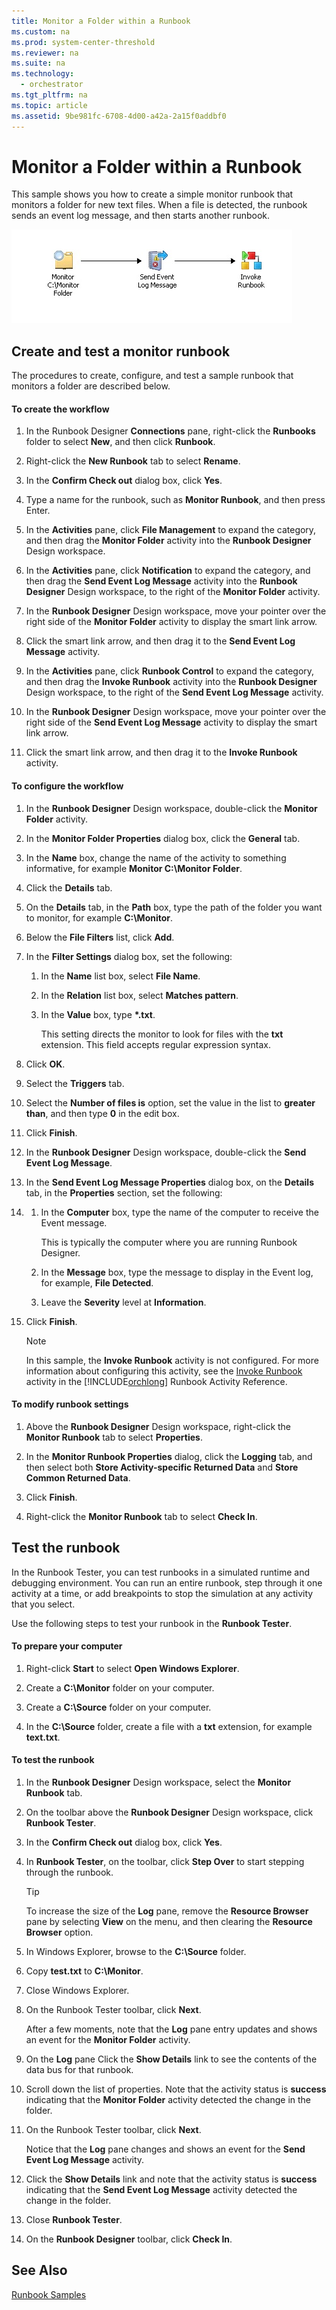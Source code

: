 ```yaml
---
title: Monitor a Folder within a Runbook
ms.custom: na
ms.prod: system-center-threshold
ms.reviewer: na
ms.suite: na
ms.technology: 
  - orchestrator
ms.tgt_pltfrm: na
ms.topic: article
ms.assetid: 9be981fc-6708-4d00-a42a-2a15f0addbf0
---
```

# Monitor a Folder within a Runbook
This sample shows you how to create a simple monitor runbook that monitors a folder for new text files. When a file is detected, the runbook sends an event log message, and then starts another runbook.  
  
![Monitor Folder](../../orch/manage/media/Orch2012_Sample_MonitorFolder.jpg "Orch2012_Sample_MonitorFolder")  
  
## Create and test a monitor runbook  
The procedures to create, configure, and test a sample runbook that monitors a folder are described below.  
  
#### To create the workflow  
  
1.  In the Runbook Designer **Connections** pane, right\-click the **Runbooks** folder to select **New**, and then click **Runbook**.  
  
2.  Right\-click the **New Runbook** tab to select **Rename**.  
  
3.  In the **Confirm Check out** dialog box, click **Yes**.  
  
4.  Type a name for the runbook, such as **Monitor Runbook**, and then press Enter.  
  
5.  In the **Activities** pane, click **File Management** to expand the category, and then drag the **Monitor Folder** activity into the **Runbook Designer** Design workspace.  
  
6.  In the **Activities** pane, click **Notification** to expand the category, and then drag the **Send Event Log Message** activity into the **Runbook Designer** Design workspace, to the right of the **Monitor Folder** activity.  
  
7.  In the **Runbook Designer** Design workspace, move your pointer over the right side of the **Monitor Folder** activity to display the smart link arrow.  
  
8.  Click the smart link arrow, and then drag it to the **Send Event Log Message** activity.  
  
9. In the **Activities** pane, click **Runbook Control** to expand the category, and then drag the **Invoke Runbook** activity into the **Runbook Designer** Design workspace, to the right of the **Send Event Log Message** activity.  
  
10. In the **Runbook Designer** Design workspace, move your pointer over the right side of the **Send Event Log Message** activity to display the smart link arrow.  
  
11. Click the smart link arrow, and then drag it to the **Invoke Runbook** activity.  
  
#### To configure the workflow  
  
1.  In the **Runbook Designer** Design workspace, double\-click the **Monitor Folder** activity.  
  
2.  In the **Monitor Folder Properties** dialog box, click the **General** tab.  
  
3.  In the **Name** box, change the name of the activity to something informative, for example **Monitor C:\\Monitor Folder**.  
  
4.  Click the **Details** tab.  
  
5.  On the **Details** tab, in the **Path** box, type the path of the folder you want to monitor, for example **C:\\Monitor**.  
  
6.  Below the **File Filters** list, click **Add**.  
  
7.  In the **Filter Settings** dialog box, set the following:  
  
    1.  In the **Name** list box, select **File Name**.  
  
    2.  In the **Relation** list box, select **Matches pattern**.  
  
    3.  In the **Value** box, type **\*.txt**.  
  
        This setting directs the monitor to look for files with the **txt** extension. This field accepts regular expression syntax.  
  
8.  Click **OK**.  
  
9. Select the **Triggers** tab.  
  
10. Select the **Number of files is** option, set the value in the list to **greater than**, and then type **0** in the edit box.  
  
11. Click **Finish**.  
  
12. In the **Runbook Designer** Design workspace, double\-click the **Send Event Log Message**.  
  
13. In the **Send Event Log Message Properties** dialog box, on the **Details** tab, in the **Properties** section, set the following:  
  
14. 1.  In the **Computer** box, type the name of the computer to receive the Event message.  
  
        This is typically the computer where you are running Runbook Designer.  
  
    2.  In the **Message** box, type the message to display in the Event log, for example, **File Detected**.  
  
    3.  Leave the **Severity** level at **Information**.  
15. Click **Finish**.  
  
    > [!NOTE]  
    > In this sample, the **Invoke Runbook** activity is not configured. For more information about configuring this activity, see the [Invoke Runbook](../../orch/reference/Invoke-Runbook.md) activity in the [!INCLUDE[orchlong](../../orch/deploy/includes/orchlong_md.md)] Runbook Activity Reference.  
  
#### To modify runbook settings  
  
1.  Above the **Runbook Designer** Design workspace, right\-click the **Monitor Runbook** tab to select **Properties**.  
  
2.  In the **Monitor Runbook Properties** dialog, click the **Logging** tab, and then select both **Store Activity\-specific Returned Data** and **Store Common Returned Data**.  
  
3.  Click **Finish**.  
  
4.  Right\-click the **Monitor Runbook** tab to select **Check In**.  
  
## Test the runbook  
In the Runbook Tester, you can test runbooks in a simulated runtime and debugging environment. You can run an entire runbook, step through it one activity at a time, or add breakpoints to stop the simulation at any activity that you select.  
  
Use the following steps to test your runbook in the **Runbook Tester**.  
  
#### To prepare your computer  
  
1.  Right\-click **Start** to select **Open Windows Explorer**.  
  
2.  Create a **C:\\Monitor** folder on your computer.  
  
3.  Create a **C:\\Source** folder on your computer.  
  
4.  In the **C:\\Source** folder, create a file with a **txt** extension, for example **text.txt**.  
  
#### To test the runbook  
  
1.  In the **Runbook Designer** Design workspace, select the **Monitor Runbook** tab.  
  
2.  On the toolbar above the **Runbook Designer** Design workspace, click **Runbook Tester**.  
  
3.  In the **Confirm Check out** dialog box, click **Yes**.  
  
4.  In **Runbook Tester**, on the toolbar, click **Step Over** to start stepping through the runbook.  
  
    > [!TIP]  
    > To increase the size of the **Log** pane, remove the **Resource Browser** pane by selecting **View** on the menu, and then clearing the **Resource Browser** option.  
  
5.  In Windows Explorer, browse to the **C:\\Source** folder.  
  
6.  Copy **test.txt** to **C:\\Monitor**.  
  
7.  Close Windows Explorer.  
  
8.  On the Runbook Tester toolbar, click **Next**.  
  
    After a few moments, note that the **Log** pane entry updates and shows an event for the **Monitor Folder** activity.  
  
9. On the **Log** pane Click the **Show Details** link to see the contents of the data bus for that runbook.  
  
10. Scroll down the list of properties. Note that the activity status is **success** indicating that the **Monitor Folder** activity detected the change in the folder.  
  
11. On the Runbook Tester toolbar, click **Next**.  
  
    Notice that the **Log** pane changes and shows an event for the **Send Event Log Message** activity.  
  
12. Click the **Show Details** link and note that the activity status is **success** indicating that the **Send Event Log Message** activity detected the change in the folder.  
  
13. Close **Runbook Tester**.  
  
14. On the **Runbook Designer** toolbar, click **Check In**.  
  
## See Also  
[Runbook Samples](../../orch/manage/Runbook-Samples.md)  
  
